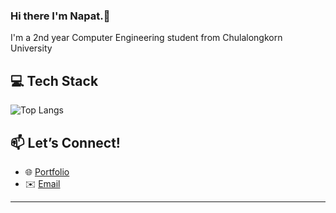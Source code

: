 ### Hi there I'm Napat.👋
I'm a 2nd year Computer Engineering student from Chulalongkorn University

## 💻 Tech Stack
![Top Langs](https://github-readme-stats-b7nl.vercel.app/api/top-langs/?username=napat2224&langs_count=6&layout=donut)
<!--<br>(some of them are from private repo)-->

<!--
Languages & Tools:  
<img src="https://skillicons.dev/icons?i=cpp,python,java,js,ts,react,html,css,vscode&theme=light" alt="Skill Icons" height="35" />
-->
<!--
## 📈 GitHub Stats
![Your GitHub stats](https://github-readme-stats-b7nl.vercel.app/api?username=napat2224&show_icons=true&theme=radical)
![GitHub Streak](https://github-readme-streak-stats.herokuapp.com?user=napat2224&theme=radical)
-->
<!--
## 🔧 Projects
- 🚀 [Project One](https://github.com/napat2224/project-one) – Short one-liner about it.
- 🛠️ [Project Two](https://github.com/napat2224/project-two) – Something cool you built.
- 📊 [Project Three](https://github.com/napat2224/project-three) – Maybe a data viz or app?
-->
## 📫 Let’s Connect!
<!--- 💼 [LinkedIn](www.linkedin.com/in/napat-srisamut-40161b336)-->
- 🌐 [Portfolio](https://portfolio-napat.web.app)
- ✉️ [Email](napatsrisamut1456@gmail.com)

---

